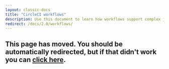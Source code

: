 ```yaml
---
layout: classic-docs
title: "CircleCI workflows"
description: Use this document to learn how workflows support complex job orchestration using a simple set of configuration keys.
redirect: /docs/2.0/workflows/
---
```


<h2>This page has moved. You should be automatically redirected, but if that didn't work you can <a href="/docs/2.0/workflows/">click here</a>.</h2>
